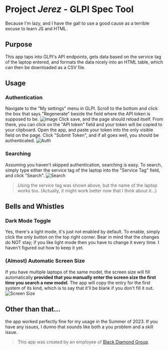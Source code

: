 # Project _Jerez_ - GLPI Spec Tool

Because I'm lazy, and I have the gall to use a good cause as a terrible excuse to learn JS and HTML.

## Purpose

This app taps into GLPI's API endpoints, gets data based on the service tag of the laptop entered, and formats the data nicely into an HTML table, which can then be downloaded as a CSV file.

## Usage
### Authentication
Navigate to the "My settings" menu in GLPI. Scroll to the bottom and click the box that says "Regenerate" beside the field where the API token is supposed to be. 
![image](https://github.com/RyanL-AtBDGL/GLPI-search/assets/135175046/acb37816-5889-41db-af3f-4ad6d06ec662)
Click save, and the page should reload itself. From there, you can click on the "API token" field and your token will be copied to your clipboard. 
Open the app, and paste your token into the only visible field on the page. Click "Submit Token", and if all goes well, you should be authenticated. 
![Auth](https://github.com/RyanL-AtBDGL/GLPI-search/assets/135175046/2981b7b3-fcde-46b4-8f34-f8fdd04b2a86)

### Searching
Assuming you haven't skipped authentication, searching is easy.
To search, simply type either the service tag of the laptop into the "Service Tag" field, and click "Search".
![Search](https://github.com/RyanL-AtBDGL/GLPI-search/assets/135175046/d4a6553d-6e8b-463f-86d5-9bd155374704)
> Using the service tag was shown above, but the name of the laptop works too. (Actually, it might work better now that I think about it...)

## Bells and Whistles
### Dark Mode Toggle
Yes, there's a light mode, it's just not enabled by default. To enable, simply click the only button on the top right corner. Bear in mind that the changes do NOT stay; if you like light mode then you have to change it every time. I haven't figured out how to keep it yet.
### (Almost) Automatic Screen Size
If you have multiple laptops of the same model, the screen size will fill automatically **provided that you manually enter the screen size the first time you search a new model**. The app will copy the entry for the first system of its kind, which is to say that it'll be blank if you don't fill it out. 
![Screen Size](https://github.com/RyanL-AtBDGL/GLPI-search/assets/135175046/e5e12158-f088-4c4c-b502-c2cf4c1ff97e)

## Other than that...
the app worked perfectly fine for my usage in the Summer of 2023. If you have any issues, I dunno that sounds like both a you problem and a skill issue. 
> This app was created by an employee of [Black Diamond Group](https://www.blackdiamondgroup.com/).
